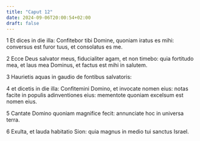 ```yaml
---
title: "Caput 12"
date: 2024-09-06T20:00:54+02:00
draft: false
---
```



1 Et dices in die illa: Confitebor tibi Domine, quoniam iratus es mihi: conversus est furor tuus, et consolatus es me.

2 Ecce Deus salvator meus, fiducialiter agam, et non timebo: quia fortitudo mea, et laus mea Dominus, et factus est mihi in salutem.

3 Haurietis aquas in gaudio de fontibus salvatoris:

4 et dicetis in die illa: Confitemini Domino, et invocate nomen eius: notas facite in populis adinventiones eius: mementote quoniam excelsum est nomen eius.

5 Cantate Domino quoniam magnifice fecit: annunciate hoc in universa terra.

6 Exulta, et lauda habitatio Sion: quia magnus in medio tui sanctus Israel.

